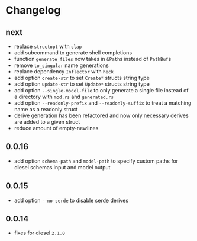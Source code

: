 # Changelog

## next

- replace `structopt` with `clap`
- add subcommand to generate shell completions
- function `generate_files` now takes in `&Path`s instead of `PathBuf`s
- remove `to_singular` name generations
- replace dependency `Inflector` with `heck`
- add option `create-str` to set `Create*` structs string type
- add option `update-str` to set `Update*` structs string type
- add option `--single-model-file` to only generate a single file instead of a directory with `mod.rs` and `generated.rs`
- add option `--readonly-prefix` and `--readonly-suffix` to treat a matching name as a readonly struct
- derive generation has been refactored and now only necessary derives are added to a given struct
- reduce amount of empty-newlines

## 0.0.16

- add option `schema-path` and `model-path` to specify custom paths for diesel schemas input and model output

## 0.0.15

- add option `--no-serde` to disable serde derives

## 0.0.14

- fixes for diesel `2.1.0`
